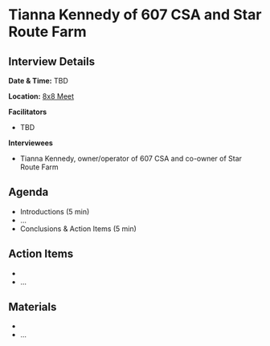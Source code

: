 # Tianna Kennedy of 607 CSA and Star Route Farm
## Interview Details
__Date & Time:__ TBD

__Location:__ [8x8 Meet](https://8x8.vc/gracchus/multi-farm-info-architecture)

__Facilitators__
- TBD

__Interviewees__
- Tianna Kennedy, owner/operator of 607 CSA and co-owner of Star Route Farm

## Agenda
- Introductions (5 min)
- ...
- Conclusions & Action Items (5 min)

## Action Items
- 
- ...

## Materials
- 
- ...

